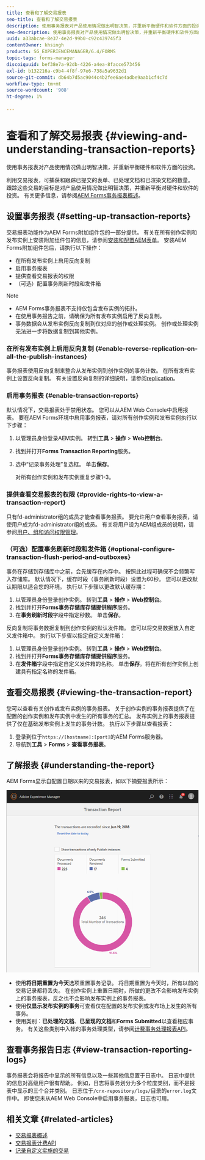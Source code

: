 ```yaml
---
title: 查看和了解交易报表
seo-title: 查看和了解交易报表
description: 使用事务报表对产品使用情况做出明智决策，并重新平衡硬件和软件方面的投资。
seo-description: 使用事务报表对产品使用情况做出明智决策，并重新平衡硬件和软件方面的投资。
uuid: a33abcae-8e37-4e2d-99b0-c92c439745f3
contentOwner: khsingh
products: SG_EXPERIENCEMANAGER/6.4/FORMS
topic-tags: forms-manager
discoiquuid: bef38e7a-92db-4226-a4ea-8facce573456
exl-id: b132216a-c9b4-4f8f-97e6-738a5a9632d1
source-git-commit: db64b7d5ac9044c4b2fee6ae4adbe9aab1cf4c7d
workflow-type: tm+mt
source-wordcount: '908'
ht-degree: 1%

---
```


# 查看和了解交易报表 {#viewing-and-understanding-transaction-reports}

使用事务报表对产品使用情况做出明智决策，并重新平衡硬件和软件方面的投资。

利用交易报表，可捕获和跟踪已提交的表单、已处理文档和已渲染文档的数量。 跟踪这些交易的目标是对产品使用情况做出明智决策，并重新平衡对硬件和软件的投资。 有关更多信息，请参阅[AEM Forms事务报表概述](/help/forms/using/transaction-reports-overview.md)。

## 设置事务报表  {#setting-up-transaction-reports}

交易报表功能作为AEM Forms附加组件包的一部分提供。 有关在所有创作实例和发布实例上安装附加组件包的信息，请参阅[安装和配置AEM表单](https://helpx.adobe.com/experience-manager/6-4/forms/using/installing-configuring-aem-forms-osgi.html)。 安装AEM Forms附加组件包后，请执行以下操作：

* 在所有发布实例上启用反向复制
* 启用事务报表
* 提供查看交易报表的权限
* （可选）配置事务刷新时段和发件箱

>[!NOTE]
>
>* AEM Forms事务报表不支持仅包含发布实例的拓扑。
>* 在使用事务报告之前，请确保为所有发布实例启用了反向复制。
>* 事务数据会从发布实例反向复制到仅对应的创作或处理实例。 创作或处理实例无法进一步将数据复制到其他实例。

>



### 在所有发布实例上启用反向复制 {#enable-reverse-replication-on-all-the-publish-instances}

事务报表使用反向复制来整合从发布实例到创作实例的事务计数。 在所有发布实例上设置反向复制。 有关设置反向复制的详细说明，请参阅[replication](/help/sites-deploying/replication.md)。

### 启用事务报表 {#enable-transaction-reports}

默认情况下，交易报表处于禁用状态。 您可以从AEM Web Console中启用报表。 要在AEM Forms环境中启用事务报表，请对所有创作实例和发布实例执行以下步骤：

1. 以管理员身份登录AEM实例。 转到&#x200B;**工具** > **操作** > **Web控制台**。
1. 找到并打开&#x200B;**Forms Transaction Reporting**&#x200B;服务。
1. 选中“记录事务处理”复选框。 单击&#x200B;**保存**。

   对所有创作实例和发布实例重复步骤1-3。

### 提供查看交易报表的权限 {#provide-rights-to-view-a-transaction-report}

只有fd-administrator组的成员才能查看事务报表。 要允许用户查看事务报表，请使用户成为fd-administrator组的成员。 有关将用户设为AEM组成员的说明，请参阅[用户、组和访问权限管理](/help/sites-administering/user-group-ac-admin.md)。

### （可选）配置事务刷新时段和发件箱 {#optional-configure-transaction-flush-period-and-outboxes}

事务在存储到存储库中之前，会先缓存在内存中。 按照此过程可确保不会频繁写入存储库。 默认情况下，缓存时段（事务刷新时段）设置为60秒。 您可以更改默认期限以适合您的环境。 执行以下步骤以更改默认缓存期：

1. 以管理员身份登录创作实例。 转到&#x200B;**工具** > **操作** > **Web控制台**。
1. 找到并打开&#x200B;**Forms事务存储库存储提供程序**&#x200B;服务。
1. 在&#x200B;**事务刷新时段**&#x200B;字段中指定秒数。 单击&#x200B;**保存**。

反向复制将事务数据复制到创作实例的默认发件箱。 您可以将交易数据放入自定义发件箱中。 执行以下步骤以指定自定义发件箱：

1. 以管理员身份登录创作实例。 转到&#x200B;**工具** > **操作** > **Web控制台**。
1. 找到并打开&#x200B;**Forms事务存储库存储提供程序**&#x200B;服务。
1. 在&#x200B;**发件箱**&#x200B;字段中指定自定义发件箱的名称。 单击&#x200B;**保存**。将在所有创作实例上创建具有指定名称的发件箱。

## 查看交易报表 {#viewing-the-transaction-report}

您可以查看有关创作或发布实例的事务报表。 关于创作实例的事务报表提供了在配置的创作实例和发布实例中发生的所有事务的汇总。 发布实例上的事务报表提供了仅在基础发布实例上发生的事务计数。 执行以下步骤以查看报表：

1. 登录到位于`https://[hostname]:[port]`的AEM Forms服务器。
1. 导航到&#x200B;**工具** > **Forms** > **查看事务报表**。

## 了解报表 {#understanding-the-report}

AEM Forms显示自配置日期以来的交易报表，如以下摘要报表所示：

![sample-transaction-report-author](assets/sample-transaction-report-author.png)

* 使用&#x200B;**将日期重置为今天**&#x200B;选项重置事务记录。 将日期重置为今天时，所有以前的交易记录都将丢失。 在创作实例上重置日期时，所做的更改不会影响发布实例上的事务报表，反之也不会影响发布实例上的事务报表。
* 使用&#x200B;**仅显示发布实例的事务**&#x200B;可查看仅在配置的发布实例或发布场上发生的所有事务。
* 使用类别：**已处理的文档**、**已呈现的文档**&#x200B;和&#x200B;**Forms Submitted**&#x200B;以查看相应事务。 有关这些类别中入帐的事务处理类型，请参阅[计费事务处理报表API](/help/forms/using/transaction-reports-billable-apis.md)。

## 查看事务报告日志 {#view-transaction-reporting-logs}

事务报表会将报告中显示的所有信息以及一些其他信息置于日志中。 日志中提供的信息对高级用户很有帮助。 例如，日志将事务划分为多个粒度类别，而不是报表中显示的三个合并类别。 日志位于`/crx-repository/logs/`目录的`error.log`文件中。 即使您未从AEM Web Console中启用事务报表，日志也可用。

## 相关文章 {#related-articles}

* [交易报表概述](/help/forms/using/transaction-reports-overview.md)
* [交易报表计费API](/help/forms/using/transaction-reports-billable-apis.md)
* [记录自定义实施的交易](/help/forms/using/record-transaction-custom-implementation.md)
